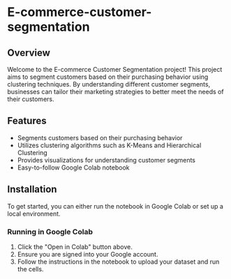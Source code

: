 # E-commerce-customer-segmentation

## Overview

Welcome to the E-commerce Customer Segmentation project! This project aims to segment customers based on their purchasing behavior using clustering techniques. By understanding different customer segments, businesses can tailor their marketing strategies to better meet the needs of their customers.

## Features

- Segments customers based on their purchasing behavior
- Utilizes clustering algorithms such as K-Means and Hierarchical Clustering
- Provides visualizations for understanding customer segments
- Easy-to-follow Google Colab notebook


## Installation

To get started, you can either run the notebook in Google Colab or set up a local environment.

### Running in Google Colab

1. Click the "Open in Colab" button above.
2. Ensure you are signed into your Google account.
3. Follow the instructions in the notebook to upload your dataset and run the cells.
